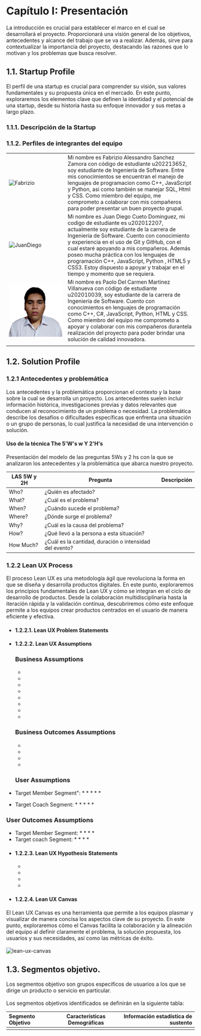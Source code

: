 # **Capítulo I: Presentación**
La introducción es crucial para establecer el marco en el cual se desarrollará el proyecto. Proporcionará una visión general de los objetivos, antecedentes y alcance del trabajo que se va a realizar. Además, sirve para contextualizar la importancia del proyecto, destacando las razones que lo motivan y los problemas que busca resolver.

## 1.1. Startup Profile
El perfil de una startup es crucial para comprender su visión, sus valores fundamentales y su propuesta única en el mercado. En este punto, exploraremos los elementos clave que definen la identidad y el potencial de una startup, desde su historia hasta su enfoque innovador y sus metas a largo plazo.

### 1.1.1. Descripción de la Startup



### 1.1.2. Perfiles de integrantes del equipo

|                                                |                                                                                                                                                                                                                                                                                                                                                                                                                                                      |
|------------------------------------------------|------------------------------------------------------------------------------------------------------------------------------------------------------------------------------------------------------------------------------------------------------------------------------------------------------------------------------------------------------------------------------------------------------------------------------------------------------|
| ![Fabrizio](assets/fabrizio-sanchez-photo.jpg) | Mi nombre es Fabrizio Alessandro Sanchez Zamora con código de estudiante u202213652, soy estudiante de Ingeniería de Software. Entre mis conocimientos se encuentran el manejo de lenguajes de programacion como C++, JavaScript y Python, asi como también se manejar SQL, Html y CSS. Como miembro del equipo, me comprometo a colaborar con mis compañeros para poder presentar un buen proyecto grupal.                                          |
| ![JuanDiego](assets/juan-diego-photo.jpg)      | Mi nombre es Juan Diego Cueto Dominguez, mi codigo de estudiante es u202012207, actualmente soy estudiante de la carrera de Ingeniería de Software. Cuento con conocimiento y experiencia en el uso de Git y GitHub, con el cual estaré apoyando a mis compañeros. Además poseo mucha práctica con los lenguajes de programación C++, JavaScript, Python , HTML5 y CSS3. Estoy dispuesto a apoyar y trabajar en el tiempo y momento que se requiera. |
| ![Paolo](assets/paolo-martinez-photo.jpg)      | Mi nombre es Paolo Del Carmen Martinez Villanueva con código de estudiante u202010039, soy estudiante de la carrera de Ingeniería de Software. Cuento con conocimientos en lenguajes de programación como C++, C#, JavaScript, Python, HTML y CSS. Como miembro del equipo me comprometo a apoyar y colaborar con mis compañeros durantela realización del proyecto para poder brindar una solución de calidad innovadora. |
|                                                |                                                                                                                                                                                                                                                                                                                                                                                                                                                      |

## 1.2. Solution Profile

### 1.2.1 Antecedentes y problemática
Los antecedentes y la problemática proporcionan el contexto y la base sobre la cual se desarrolla un proyecto. Los antecedentes suelen incluir información histórica, investigaciones previas y datos relevantes que conducen al reconocimiento de un problema o necesidad. La problemática describe los desafíos o dificultades específicas que enfrenta una situación o un grupo de personas, lo cual justifica la necesidad de una intervención o solución.

#### Uso de la técnica  The 5'W's w Y 2'H's
Presentación del modelo de las preguntas 5Ws y 2 hs con la que se analizaron los antecedentes y la problemática que abarca nuestro proyecto.

| LAS 5W y 2H | Pregunta                                                | Descripción |
|-------------|---------------------------------------------------------|-------------|
| Who?        | ¿Quién es afectado?                                     |             |
| What?       | ¿Cuál es el problema?                                   |             |
| When?       | ¿Cuándo sucede el problema?                             |             |
| Where?      | ¿Dónde surge el problema?                               |             |
| Why?        | ¿Cuál es la causa del problema?                         |             |
| How?        | ¿Qué llevó a la persona a esta situación?               |             |
| How Much?   | ¿Cuál es la cantidad, duración o intensidad del evento? |             |
### 1.2.2 Lean UX Process
El proceso Lean UX es una metodología ágil que revoluciona la forma en que se diseña y desarrolla productos digitales. En este punto, exploraremos los principios fundamentales de Lean UX y cómo se integran en el ciclo de desarrollo de productos. Desde la colaboración multidisciplinaria hasta la iteración rápida y la validación continua, descubriremos cómo este enfoque permite a los equipos crear productos centrados en el usuario de manera eficiente y efectiva.
- #### 1.2.2.1. Lean UX Problem Statements

- #### 1.2.2.2. Lean UX Assumptions
  ### **Business Assumptions**

    * 
    * 
    * 
    * 
    * 
    * 
    * 
    * 
  
  ### **Business Outcomes Assumptions**
    * 
    * 
    * 
    * 


  ### **User Assumptions**
* Target Member Segment":
  * 
  * 
  * 
  * 
  * 


* Target Coach Segment:
  * 
  * 
  * 
  * 
  * 

### **User Outcomes Assumptions**
* Target Member Segment:
  * 
  * 
  * 
  * 
* Target coach Segment:
  * 
  * 
  * 
  * 
- #### 1.2.2.3. Lean UX Hypothesis Statements

    * 
    * 
    * 
    * 

- #### 1.2.2.4. Lean UX Canvas
El Lean UX Canvas es una herramienta  que permite a los equipos plasmar y visualizar de manera concisa los aspectos clave de su proyecto. En este punto, exploraremos cómo el Canvas facilita la colaboración y la alineación del equipo al definir claramente el problema, la solución propuesta, los usuarios y sus necesidades, así como las métricas de éxito.
<br><br>
![lean-ux-canvas](assets/leanux-canvas.jpg)

## 1.3. Segmentos objetivo.
Los segmentos objetivo son grupos específicos de usuarios a los que se dirige un producto o servicio en particular.  <br><br>
Los segmentos objetivos identificados se definirán en la siguiente tabla:

| Segmento Objetivo | Características Demográficas | Información estadística de sustento |
|:------------------|:----------------------------:|------------------------------------:|
|                   |                              |                                     |

